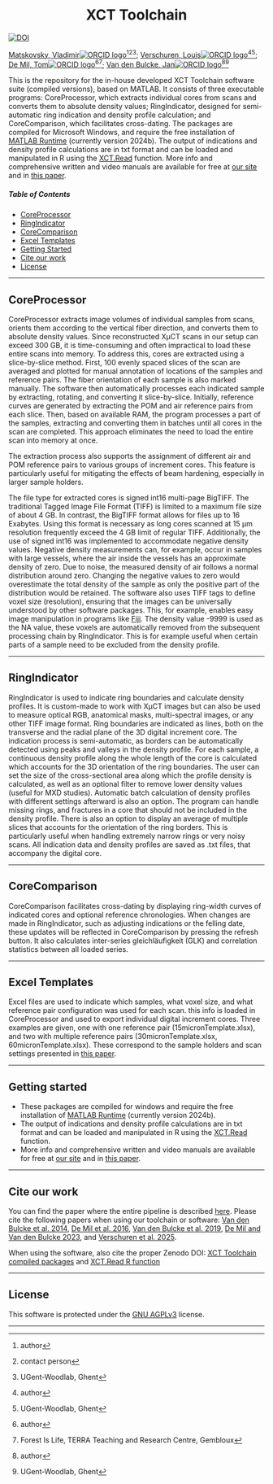 <p align="center">
    <h1 align="center">XCT Toolchain</h1>
</p>



[![DOI](https://zenodo.org/badge/DOI/10.5281/zenodo.14677733.svg)](https://doi.org/10.5281/zenodo.14677732)

[Matskovsky, Vladimir![ORCID logo](https://info.orcid.org/wp-content/uploads/2019/11/orcid_16x16.png)](https://orcid.org/0000-0002-3771-239X)[^aut][^cre][^UG-WL];
[Verschuren, Louis![ORCID logo](https://info.orcid.org/wp-content/uploads/2019/11/orcid_16x16.png)](https://orcid.org/0000-0002-3102-4588)[^aut][^UG-WL];
[De Mil, Tom![ORCID logo](https://info.orcid.org/wp-content/uploads/2019/11/orcid_16x16.png)](https://orcid.org/0000-0001-6207-9613)[^aut][^TERRA];
[Van den Bulcke, Jan![ORCID logo](https://info.orcid.org/wp-content/uploads/2019/11/orcid_16x16.png)](https://orcid.org/0000-0003-2939-5408)[^aut][^UG-WL]

[^aut]: author
[^cre]: contact person
[^UG-WL]: UGent‐Woodlab, Ghent
[^TERRA]: Forest Is Life, TERRA Teaching and Research Centre, Gembloux

This is the repository for the in-house developed XCT Toolchain software suite (compiled versions), based on MATLAB. It consists of three executable programs: CoreProcessor, which extracts individual cores from scans and converts them to absolute density values; RingIndicator, designed for semi-automatic ring indication and density profile calculation; and CoreComparison, which facilitates cross-dating. The packages are compiled for Microsoft Windows, and require the free installation of [MATLAB Runtime](https://mathworks.com/products/compiler/matlab-runtime.html) (currently version 2024b). The output of indications and density profile calculations are in txt format and can be loaded and manipulated in R using the [XCT.Read](https://github.com/UGent-Woodlab/XCT.read-R-function/) function. More info and comprehensive written and video manuals are available for free at [our site](https://dendrochronomics.ugent.be) and in [this paper](todo).

#####  Table of Contents

- [ CoreProcessor](#corecrocessor)
- [ RingIndicator](#ringindicator)
- [ CoreComparison](#corecomparison)
- [ Excel Templates](#exceltemplates)
- [ Getting Started](#getting-started)
- [ Cite our work](#cite-our-work)
- [ License](#license)

---

## CoreProcessor
CoreProcessor extracts image volumes of individual samples from scans, orients them according to the vertical fiber direction, and converts them to absolute density values. Since reconstructed XµCT scans in our setup can exceed 300 GB, it is time-consuming and often impractical to load these entire scans into memory. To address this, cores are extracted using a slice-by-slice method. First, 100 evenly spaced slices of the scan are averaged and plotted for manual annotation of locations of the samples and reference pairs. The fiber orientation of each sample is also marked manually. The software then automatically processes each indicated sample by extracting, rotating, and converting it slice-by-slice. Initially, reference curves are generated by extracting the POM and air reference pairs from each slice. Then, based on available RAM, the program processes a part of the samples, extracting and converting them in batches until all cores in the scan are completed. This approach eliminates the need to load the entire scan into memory at once.

The extraction process also supports the assignment of different air and POM reference pairs to various groups of increment cores. This feature is particularly useful for mitigating the effects of beam hardening, especially in larger sample holders.

The file type for extracted cores is signed int16 multi-page BigTIFF. The traditional Tagged Image File Format (TIFF) is limited to a maximum file size of about 4 GB. In contrast, the BigTIFF format allows for files up to 16 Exabytes. Using this format is necessary as long cores scanned at 15 µm resolution frequently exceed the 4 GB limit of regular TIFF. Additionally, the use of signed int16 was implemented to accommodate negative density values. Negative density measurements can, for example, occur in samples with large vessels, where the air inside the vessels has an approximate density of zero. Due to noise, the measured density of air follows a normal distribution around zero. Changing the negative values to zero would overestimate the total density of the sample as only the positive part of the distribution would be retained. The software also uses TIFF tags to define voxel size (resolution), ensuring that the images can be universally understood by other software packages. This, for example, enables easy image manipulation in programs like [Fiji](https://imagej.net/software/fiji/). The density value -9999 is used as the NA value, these voxels are automatically removed from the subsequent processing chain by RingIndicator. This is for example useful when certain parts of a sample need to be excluded from the density profile. 

---

## RingIndicator
RingIndicator is used to indicate ring boundaries and calculate density profiles. It is custom-made to work with XµCT images but can also be used to measure optical RGB, anatomical masks, multi-spectral images, or any other TIFF image format. Ring boundaries are indicated as lines, both on the transverse and the radial plane of the 3D digital increment core. The indication process is semi-automatic, as borders can be automatically detected using peaks and valleys in the density profile. For each sample, a continuous density profile along the whole length of the core is calculated which accounts for the 3D orientation of the ring boundaries. The user can set the size of the cross-sectional area along which the profile density is calculated, as well as an optional filter to remove lower density values (useful for MXD studies). Automatic batch calculation of density profiles with different settings afterward is also an option. The program can handle missing rings, and fractures in a core that should not be included in the density profile. There is also an option to display an average of multiple slices that accounts for the orientation of the ring borders. This is particularly useful when handling extremely narrow rings or very noisy scans. All indication data and density profiles are saved as .txt files, that accompany the digital core.  

---

## CoreComparison
CoreComparison facilitates cross-dating by displaying ring-width curves of indicated cores and optional reference chronologies. When changes are made in RingIndicator, such as adjusting indications or the felling date, these updates will be reflected in CoreComparison by pressing the refresh button. It also calculates inter-series gleichläufigkeit (GLK) and correlation statistics between all loaded series. 

---

## Excel Templates
Excel files are used to indicate which samples, what voxel size, and what reference pair configuration was used for each scan. this info is loaded in CoreProcessor and used to export individual digital increment cores. Three examples are given, one with one reference pair (15micronTemplate.xlsx), and two with multiple reference pairs (30micronTemplate.xlsx, 60micronTemplate.xlsx). These correspond to the sample holders and scan settings presented in [this paper](todo). 

---

## Getting started
- These packages are compiled for windows and require the free installation of [MATLAB Runtime](https://mathworks.com/products/compiler/matlab-runtime.html) (currently version 2024b). 
- The output of indications and density profile calculations are in txt format and can be loaded and manipulated in R using the [XCT.Read](https://github.com/UGent-Woodlab/XCT.read-R-function/) function.
- More info and comprehensive written and video manuals are available for free at [our site](https://dendrochronomics.ugent.be) and in [this paper](todo).

---

## Cite our work

You can find the paper where the entire pipeline is described [here](TODO). Please cite the following papers when using our toolchain or software: [Van den Bulcke et al. 2014](https://doi.org/10.1016/j.dendro.2013.07.001), [De Mil et al. 2016](https://doi.org/10.1093/aob/mcw063), [Van den Bulcke et al. 2019](https://doi.org/10.1093/aob/mcz126), [De Mil and Van den Bulcke 2023](https://dx.doi.org/10.3791/65208), and [Verschuren et al. 2025](todo).

When using the software, also cite the proper Zenodo DOI: [XCT Toolchain compiled packages](https://doi.org/10.5281/zenodo.14677732) and [XCT.Read R function](https://doi.org/10.5281/zenodo.14654939)

---

##  License

This software is protected under the [GNU AGPLv3](https://choosealicense.com/licenses/agpl-3.0/) license. 

---
